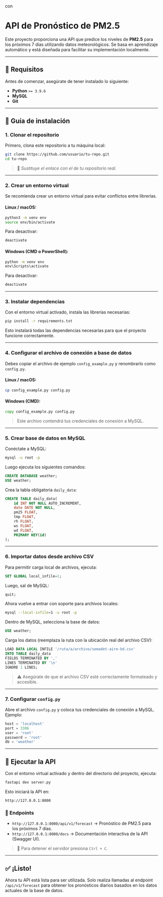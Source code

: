 con
# API de Pronóstico de PM2.5

Este proyecto proporciona una API que predice los niveles de **PM2.5** para los próximos 7 días utilizando datos meteorológicos. Se basa en aprendizaje automático y está diseñada para facilitar su implementación localmente.

---

## 🧰 Requisitos

Antes de comenzar, asegúrate de tener instalado lo siguiente:

- **Python** `>= 3.9.6`  
- **MySQL**
- **Git**

---

## 🔧 Guía de instalación

### 1. Clonar el repositorio

Primero, clona este repositorio a tu máquina local:

```bash
git clone https://github.com/usuario/tu-repo.git
cd tu-repo
```

> 🔁 *Sustituye el enlace con el de tu repositorio real.*

---

### 2. Crear un entorno virtual

Se recomienda crear un entorno virtual para evitar conflictos entre librerías.

#### **Linux / macOS:**

```bash
python3 -m venv env
source env/bin/activate
```

Para desactivar:

```bash
deactivate
```

#### **Windows (CMD o PowerShell):**

```cmd
python -m venv env
env\Scripts\activate
```

Para desactivar:

```cmd
deactivate
```

---

### 3. Instalar dependencias

Con el entorno virtual activado, instala las librerías necesarias:

```bash
pip install -r requirements.txt
```

Esto instalará todas las dependencias necesarias para que el proyecto funcione correctamente.

---

### 4. Configurar el archivo de conexión a base de datos

Debes copiar el archivo de ejemplo `config_example.py` y renombrarlo como `config.py`.

#### **Linux / macOS:**

```bash
cp config_example.py config.py
```

#### **Windows (CMD):**

```cmd
copy config_example.py config.py
```

> Este archivo contendrá tus credenciales de conexión a MySQL.

---

### 5. Crear base de datos en MySQL

Conéctate a MySQL:

```bash
mysql -u root -p
```

Luego ejecuta los siguientes comandos:

```sql
CREATE DATABASE weather;
USE weather;
```

Crea la tabla obligatoria `daily_data`:

```sql
CREATE TABLE daily_data(
    id INT NOT NULL AUTO_INCREMENT,
    date DATE NOT NULL,
    pm25 FLOAT, 
    tmp FLOAT,
    rh FLOAT,
    ws FLOAT,
    wd FLOAT,
    PRIMARY KEY(id)
);
```

---

### 6. Importar datos desde archivo CSV

Para permitir carga local de archivos, ejecuta:

```sql
SET GLOBAL local_infile=1;
```

Luego, sal de MySQL:

```sql
quit;
```

Ahora vuelve a entrar con soporte para archivos locales:

```bash
mysql --local-infile=1 -u root -p
```

Dentro de MySQL, selecciona la base de datos:

```sql
USE weather;
```

Carga los datos (reemplaza la ruta con la ubicación real del archivo CSV):

```sql
LOAD DATA LOCAL INFILE '/ruta/a/archivo/semadet-aire-bd.csv'
INTO TABLE daily_data
FIELDS TERMINATED BY ','
LINES TERMINATED BY '\n'
IGNORE 1 LINES;
```

> ⚠️ Asegúrate de que el archivo CSV esté correctamente formateado y accesible.

---

### 7. Configurar `config.py`

Abre el archivo `config.py` y coloca tus credenciales de conexión a MySQL. Ejemplo:

```python
host = 'localhost'
port = 3306
user = 'root'
password = 'root'
db = 'weather'
```

---

## 🚀 Ejecutar la API

Con el entorno virtual activado y dentro del directorio del proyecto, ejecuta:

```bash
fastapi dev server.py
```

Esto iniciará la API en:

```
http://127.0.0.1:8000
```

### 📡 Endpoints

- `http://127.0.0.1:8000/api/v1/forecast` → Pronóstico de PM2.5 para los próximos 7 días.
- `http://127.0.0.1:8000/docs` → Documentación interactiva de la API (Swagger UI).

> 🛑 Para detener el servidor presiona `Ctrl + C`.

---

## ✅ ¡Listo!

Ahora tu API está lista para ser utilizada. Solo realiza llamadas al endpoint `/api/v1/forecast` para obtener los pronósticos diarios basados en los datos actuales de la base de datos.


